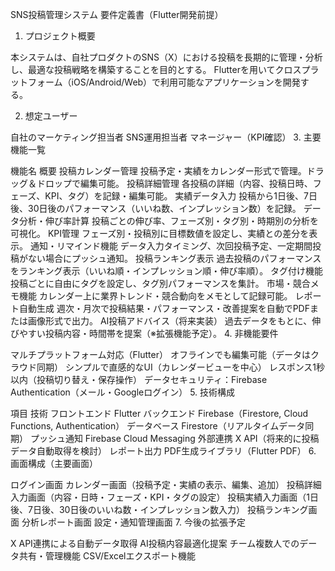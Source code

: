 SNS投稿管理システム 要件定義書（Flutter開発前提）

1. プロジェクト概要

本システムは、自社プロダクトのSNS（X）における投稿を長期的に管理・分析し、最適な投稿戦略を構築することを目的とする。
Flutterを用いてクロスプラットフォーム（iOS/Android/Web）で利用可能なアプリケーションを開発する。

2. 想定ユーザー

自社のマーケティング担当者
SNS運用担当者
マネージャー（KPI確認）
3. 主要機能一覧

機能名	概要
投稿カレンダー管理	投稿予定・実績をカレンダー形式で管理。ドラッグ＆ドロップで編集可能。
投稿詳細管理	各投稿の詳細（内容、投稿日時、フェーズ、KPI、タグ）を記録・編集可能。
実績データ入力	投稿から1日後、7日後、30日後のパフォーマンス（いいね数、インプレッション数）を記録。
データ分析・伸び率計算	投稿ごとの伸び率、フェーズ別・タグ別・時期別の分析を可視化。
KPI管理	フェーズ別・投稿別に目標数値を設定し、実績との差分を表示。
通知・リマインド機能	データ入力タイミング、次回投稿予定、一定期間投稿がない場合にプッシュ通知。
投稿ランキング表示	過去投稿のパフォーマンスをランキング表示（いいね順・インプレッション順・伸び率順）。
タグ付け機能	投稿ごとに自由にタグを設定し、タグ別パフォーマンスを集計。
市場・競合メモ機能	カレンダー上に業界トレンド・競合動向をメモとして記録可能。
レポート自動生成	週次・月次で投稿結果・パフォーマンス・改善提案を自動でPDFまたは画像形式で出力。
AI投稿アドバイス（将来実装）	過去データをもとに、伸びやすい投稿内容・時間帯を提案（※拡張機能予定）。
4. 非機能要件

マルチプラットフォーム対応（Flutter）
オフラインでも編集可能（データはクラウド同期）
シンプルで直感的なUI（カレンダービューを中心）
レスポンス1秒以内（投稿切り替え・保存操作）
データセキュリティ：Firebase Authentication（メール・Googleログイン）
5. 技術構成

項目	技術
フロントエンド	Flutter
バックエンド	Firebase（Firestore, Cloud Functions, Authentication）
データベース	Firestore（リアルタイムデータ同期）
プッシュ通知	Firebase Cloud Messaging
外部連携	X API（将来的に投稿データ自動取得を検討）
レポート出力	PDF生成ライブラリ（Flutter PDF）
6. 画面構成（主要画面）

ログイン画面
カレンダー画面（投稿予定・実績の表示、編集、追加）
投稿詳細入力画面（内容・日時・フェーズ・KPI・タグの設定）
投稿実績入力画面（1日後、7日後、30日後のいいね数・インプレッション数入力）
投稿ランキング画面
分析レポート画面
設定・通知管理画面
7. 今後の拡張予定

X API連携による自動データ取得
AI投稿内容最適化提案
チーム複数人でのデータ共有・管理機能
CSV/Excelエクスポート機能

